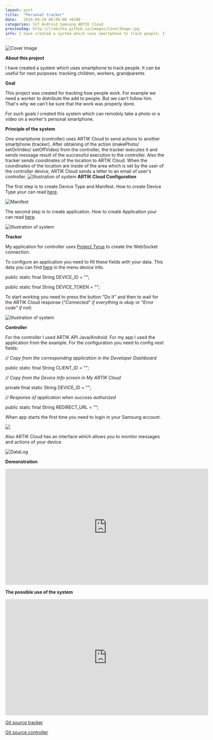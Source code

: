 ```yaml
---
layout: post
title:  "Personal tracker"
date:   2016-09-29 00:00:00 +0100
categories: IoT Android Samsung ARTIK Cloud
previewImg: http://lrakulka.github.io/images/CoverImage.jpg
info: I have created a system which uses smartphone to track people. It can be useful for next purposes: tracking children, workers, grandparents
---
```


![Cover Image](/images/CoverImage.jpg)

**About this project**

I have created a system which uses smartphone to track people. It can be useful for next purposes: tracking children, workers, grandparents

**Goal**

This project was created for tracking how people work. For example we need a worker to distribute the add to people. But we can't follow him. That's why we can't be sure that the work was properly done.

For such goals I created this system which can remotely take a photo or a video on a worker's personal smartphone.

**Principle of the system**

One smartphone (controller) uses ARTIK Cloud to send actions to another smartphone (tracker). After obtaining of the action (makePhoto/ setOnVideo/ setOffVideo) from the controller, the tracker executes it and sends message result of the successful execution to the controller. Also the tracker sends coordinates of the location to ARTIK Cloud. When the coordinates of the location are inside of the area which is set by the user of the controller device, ARTIK Cloud sends a letter to an email of user's controller.
![Illustration of system](/images/System.jpg)
**ARTIK Cloud Configuration**

The first step is to create Device Type and Manifest. How to create Device Type your can read [here](https://developer.artik.cloud/documentation/tutorials/an-iot-remote-control.html#create-and-connect-a-new-device-type).

![Manifest](/images/Manifest.jpg)

The second step is to create application. How to create Application your can read [here](https://developer.artik.cloud/documentation/tutorials/your-first-application.html#create-an-application).

![Illustration of system](/images/Rule.jpg)

**Tracker**

My application for controller uses [Project Tyrus](https://tyrus.java.net/) to create the WebSocket connection.

To configure an application you need to fill these fields with your data. This data you can find [here](https://artik.cloud/my/devices) in the menu device info.

public static final String DEVICE_ID = "<YOUR DEVICE ID>";

public static final String DEVICE_TOKEN = "<YOUR DEVICE TOKEN>";

To start working you need to press the button "Do It" and then to wait for the ARTIK Cloud response (_"Connected" if everything is okay or "Error code" if not_)

![Illustration of system](/images/device-2016-09-26-202827.png)

**Controller**

For the controller I used ARTIK API Java/Android. For my app I used the application from the example. For the configuration you need to config next fields:

_// Copy from the corresponding application in the Developer Dashboard_

public static final String CLIENT_ID = "<YOUR APPLICATION ID>";

_// Copy from the Device Info screen in My ARTIK Cloud_

private final static String DEVICE_ID = "<YOUR DEVICE ID>";

_// Response of application when success authorized_

public static final String REDIRECT_URL = "<REDIRECT URL OF APPLICATION>";

When app starts the first time you need to login in your Samsung account.

![](/images/device-2016-09-26-192830.jpg)

Also ARTIK Cloud has an interface which allows you to monitor messages and actions of your device.

![DataLog](/images/DataLog.jpg)

**Demonstration**

<iframe width="638" height="365" src="https://www.youtube.com/embed/sn_eqTXcs9E" frameborder="0" allowfullscreen></iframe>

**The possible use of the system**

<iframe width="638" height="365" src="https://www.youtube.com/embed/rIoEeqKyUf4" frameborder="0" allowfullscreen></iframe>


[Git source tracker](https://github.com/Lrakulka/ARTIK_Cloud_Camera_Tracker)

[Git source controller](https://github.com/Lrakulka/ARTIK_Cloud_Camera_Controller)

